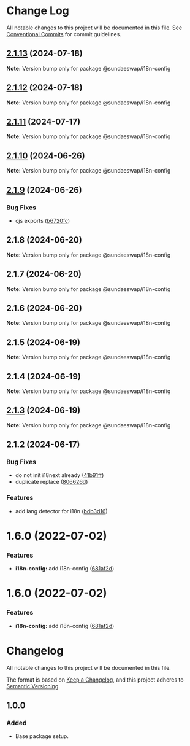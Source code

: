 # Change Log

All notable changes to this project will be documented in this file.
See [Conventional Commits](https://conventionalcommits.org) for commit guidelines.

## [2.1.13](https://github.com/sundaeswap-finance/frontend-configurations/compare/@sundaeswap/i18n-config@2.1.12...@sundaeswap/i18n-config@2.1.13) (2024-07-18)

**Note:** Version bump only for package @sundaeswap/i18n-config

## [2.1.12](https://github.com/sundaeswap-finance/frontend-configurations/compare/@sundaeswap/i18n-config@2.1.11...@sundaeswap/i18n-config@2.1.12) (2024-07-18)

**Note:** Version bump only for package @sundaeswap/i18n-config

## [2.1.11](https://github.com/sundaeswap-finance/frontend-configurations/compare/@sundaeswap/i18n-config@2.1.10...@sundaeswap/i18n-config@2.1.11) (2024-07-17)

**Note:** Version bump only for package @sundaeswap/i18n-config

## [2.1.10](https://github.com/sundaeswap-finance/frontend-configurations/compare/@sundaeswap/i18n-config@2.1.9...@sundaeswap/i18n-config@2.1.10) (2024-06-26)

**Note:** Version bump only for package @sundaeswap/i18n-config

## [2.1.9](https://github.com/sundaeswap-finance/frontend-configurations/compare/@sundaeswap/i18n-config@2.1.8...@sundaeswap/i18n-config@2.1.9) (2024-06-26)

### Bug Fixes

- cjs exports ([b6720fc](https://github.com/sundaeswap-finance/frontend-configurations/commit/b6720fc27363ecbb808d3311bbf06482df472916))

## 2.1.8 (2024-06-20)

**Note:** Version bump only for package @sundaeswap/i18n-config

## 2.1.7 (2024-06-20)

**Note:** Version bump only for package @sundaeswap/i18n-config

## 2.1.6 (2024-06-20)

**Note:** Version bump only for package @sundaeswap/i18n-config

## 2.1.5 (2024-06-19)

**Note:** Version bump only for package @sundaeswap/i18n-config

## 2.1.4 (2024-06-19)

**Note:** Version bump only for package @sundaeswap/i18n-config

## [2.1.3](https://github.com/sundaeswap-finance/frontend-configurations/compare/@sundaeswap/i18n-config@2.1.2...@sundaeswap/i18n-config@2.1.3) (2024-06-19)

**Note:** Version bump only for package @sundaeswap/i18n-config

## 2.1.2 (2024-06-17)

### Bug Fixes

- do not init i18next already ([41b91ff](https://github.com/sundaeswap-finance/frontend-configurations/commit/41b91ff623719c5cfaf21e9840140e2397d1e731))
- duplicate replace ([806626d](https://github.com/sundaeswap-finance/frontend-configurations/commit/806626de43e7ab56b579a248c082753d804f3c2a))

### Features

- add lang detector for i18n ([bdb3d16](https://github.com/sundaeswap-finance/frontend-configurations/commit/bdb3d16a1e9fed7245bd01acc31ac7a007726bfc))

# 1.6.0 (2022-07-02)

### Features

- **i18n-config:** add i18n-config ([681af2d](https://github.com/sundaeswap-finance/frontend-configurations/commit/681af2d173d3e776a71631ac7d27e9a95f7671fc))

# 1.6.0 (2022-07-02)

### Features

- **i18n-config:** add i18n-config ([681af2d](https://github.com/sundaeswap-finance/frontend-configurations/commit/681af2d173d3e776a71631ac7d27e9a95f7671fc))

# Changelog

All notable changes to this project will be documented in this file.

The format is based on [Keep a Changelog](https://keepachangelog.com/en/1.0.0/), and this project adheres to [Semantic Versioning](https://semver.org/spec/v2.0.0.html).

## 1.0.0

### Added

- Base package setup.
